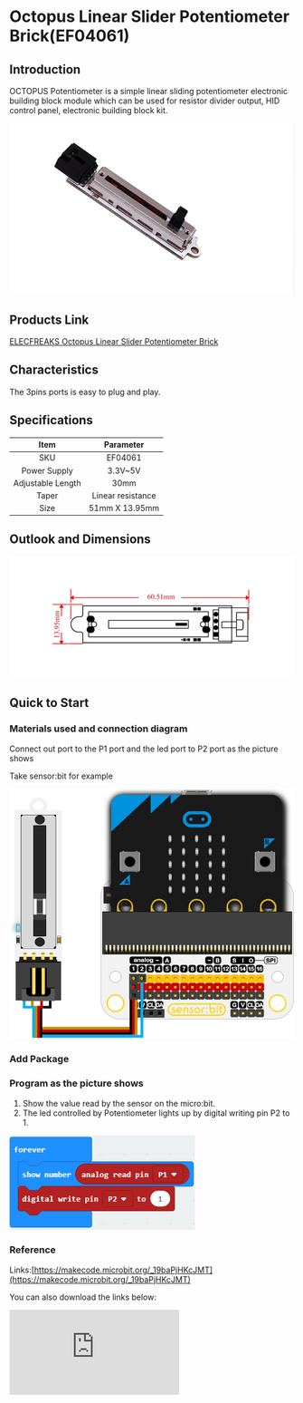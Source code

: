# Octopus Linear Slider Potentiometer Brick(EF04061)

## Introduction

OCTOPUS Potentiometer is a simple linear sliding potentiometer electronic building block module which can be used for resistor divider output, HID control panel, electronic building block kit.

 ![](./images/zB1We7i.jpg)

## Products Link

[ELECFREAKS Octopus Linear Slider Potentiometer Brick](https://shop.elecfreaks.com/products/elecfreaks-octopus-linear-slider-potentiometer-brick?_pos=1&_sid=0010c6eab&_ss=r)

## Characteristics

 The 3pins ports is easy to plug and play.

## Specifications


Item | Parameter
:-: | :-:
SKU|EF04061
Power Supply|3.3V~5V
Adjustable Length|30mm
Taper|Linear resistance
Size|51mm X 13.95mm

## Outlook and Dimensions


 ![](./images/dLwyWxY.jpg)

## Quick to Start

### Materials used and connection diagram

 Connect out port to the P1 port and the led port to P2 port as the picture shows

  Take sensor:bit for example

 ![](./images/ikkyw8U.png)

### Add Package

### Program as the picture shows
1. Show the value read by the sensor on the micro:bit.
2. The led controlled by Potentiometer lights up by digital writing pin P2 to 1.



 ![](./images/Q7yiG9T.png)

### Reference

Links:[https://makecode.microbit.org/_19baPjHKcJMT](https://makecode.microbit.org/_19baPjHKcJMT)

You can also download the links below:


<div
    style={{
        position: 'relative',
        paddingBottom: '60%',
        overflow: 'hidden',
    }}
>
    <iframe
        src="https://makecode.microbit.org/_19baPjHKcJMT"
        frameborder="0"
        sandbox="allow-popups allow-forms allow-scripts allow-same-origin"
        style={{
            position: 'absolute',
            width: '100%',
            height: '100%',
        }}
    />
</div>


### Result
As the resistance is changed by sliding, the resistance of the corresponding band 01023 is displayed on the  micro:bit, and the LED on the module is illuminated at the same time.

## Relevant Cases


## Technique Files
